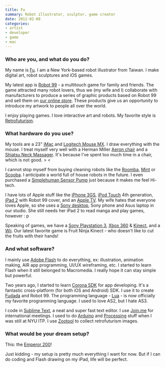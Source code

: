 ```yaml
---
title: Fu
summary: Robot illustrator, sculptor, game creator
date: 2012-02-08
categories:
- artist
- developer
- game
- mac
---
```


### Who are you, and what do you do?

My name is [Fu](http://www.fu-design.com/ "Fu's site."). I am a New York-based robot illustrator from Taiwan. I make digital art, robot sculptures and iOS games.

My latest app is [Robot 99][robot-99-ios] - a multitouch game for family and friends. The game attracted many robot lovers, thus we (my wife and I) collaborate with manufacturers to produce a series of graphic products based on Robot 99 and sell them on [our online store](http://store.fu-design.com/ "Fu's store."). These products give us an opportunity to introduce my artwork to people all over the world.

I enjoy playing games. I love interactive art and robots. My favorite style is [Retrofuturism](http://zootool.com/user/fudesign2002/ "Fu's favourite Retrofuturism artworks.").

### What hardware do you use?

My tools are a 23" [iMac][] and [Logitech Mouse MX][performance-mouse-mx]. I draw everything with the mouse. I treat myself very well with a Herman Miller [Aeron chair][aeron] and a [Shiatsu Neck Massager][nms-350]. It's because I've spent too much time in a chair, which is not good. > <

I cannot stop myself from buying cleaning robots like the [Roomba][roomba-550], [Mint][mint.2] or [Scooba][scooba-230]. I anticipate a world full of house robots in the future. I even purchased a [Simplehuman Sensor Pump][sensor-soap-pump] just because it makes me feel Hi-tech.

I have lots of Apple stuff like the [iPhone 3GS][iphone-3gs], [iPod Touch][ipod-touch] 4th generation, [iPad 2][ipad-2] with Robot 99 cover, and an [Apple TV][apple-tv]. My wife hates that everyone loves Apple, so she uses a [Sony desktop][vaio-j11bfx], Sony phone and Asus laptop in our studio. She still needs her iPad 2 to read manga and play games, however : p

Speaking of games, we have a [Sony Playstation 3][ps3], [Xbox 360][xbox-360] & [Kinect][], and a [Wii][]. Our latest favorite game is Fruit Ninja Kinect - who doesn't like to cut the fruits with their hands!

### And what software?

I mainly use [Adobe Flash][flash] to do everything, ex: illustration, animation making, AIR app programming, UI/UX wireframing, etc. I started to learn Flash when it still belonged to Macromedia. I really hope it can stay simple but powerful.

Two years ago, I started to learn [Corona SDK][corona] for app developing. It's a fantastic cross-platform (for both iOS and Android) SDK. I use it to create [Fudada][fudada-hd-ios] and Robot 99. The programming language - [Lua][] - is now officially my favorite programming language. I used to love AS2, but I hate AS3. 

I code in [Sublime Text][sublime-text], a neat and super fast text editor. I use [Join.me][] for international meetings. I used to do [Arduino][] and [Processing][] stuff when I was still at NYU ITP. I use [Zootool][] to collect retrofuturism images.

### What would be your dream setup?

This: the [Emperor 200][emperor-200]!

Just kidding - my setup is pretty much everything I want for now. But if I can do coding and Flash drawing on my iPad, life will be perfect.

[aeron]: https://www.hermanmiller.com/products/seating/office-chairs/aeron-chairs/ "A work chair."
[apple-tv]: https://en.wikipedia.org/wiki/Apple_TV "A device for viewing media on a TV."
[arduino]: https://www.arduino.cc/ "Open-source prototyping hardware."
[corona]: http://web.archive.org/web/20170608164619/https://coronalabs.com/corona-sdk/ "A cross-platform mobile app SDK."
[emperor-200]: http://www.mwelab.com/index.php/en/products/emperor-200 "A futuristic sci-fi-esque workstation."
[flash]: https://en.wikipedia.org/wiki/Adobe_Flash "A software and animation editor."
[fudada-hd-ios]: https://itunes.apple.com/us/app/fudada-hd/id391054600 "A gallery app."
[imac]: https://www.apple.com/imac/ "An all-in-one computer."
[ipad-2]: https://www.apple.com/ipad/ "A tablet device."
[iphone-3gs]: https://en.wikipedia.org/wiki/IPhone_3GS "A 3 megapixel smartphone."
[ipod-touch]: https://www.apple.com/ipod-touch/ "It's like an iPhone, without the phone bit."
[join.me]: https://www.join.me/ "A screen sharing/collaboration service."
[kinect]: http://web.archive.org/web/20141020163539/http://www.xbox.com:80/en-US/Kinect "An adapter for the Xbox that uses your body as a controller."
[lua]: http://www.lua.org/ "An interpreted scripting language."
[mint.2]: https://www.amazon.com/Mint-Automatic-Floor-Cleaner-4200/dp/B00408PCEW "A robotic floor cleaner."
[nms-350]: https://www.amazon.com/HoMedics-NMS-350-Shiatsu-Massager-Vibration/dp/B002QV01LO "A shiatsu neck massager."
[performance-mouse-mx]: https://www.logitech.com/en-us/product/performance-mouse-mx "A wireless laser mouse."
[processing]: https://processing.org/ "A programming language/environment."
[ps3]: http://us.playstation.com/PS3/ "A shiny gaming console from Sony."
[robot-99-ios]: https://itunes.apple.com/us/app/robot-99/id414517274 "An iOS game where you must help rescue falling robots."
[roomba-550]: https://www.amazon.com/iRobot-550-AeroVac-Technology-Cleaning/dp/B002S5LHA2 "A floor cleaning robot."
[scooba-230]: https://www.amazon.com/iRobot-Scooba-Floor-Washing-Robot/dp/B00778I0Q4 "A floor washing robot."
[sensor-soap-pump]: http://web.archive.org/web/20160301100752/http://www.simplehuman.com:80/compact-sensor-pump-brushed-nickel-7-5-fl-oz "A soap pump."
[sublime-text]: http://www.sublimetext.com/ "A coder's text editor."
[vaio-j11bfx]: https://www.amazon.com/Sony-VPC-J11BFX-21-5-Inch-Desktop-Black/dp/B0047UVEOK "A 21.5 inch all-in-one PC desktop."
[wii]: https://www.nintendo.com/wii "A unique gaming console."
[xbox-360]: http://www.xbox.com:80/en-US/Xbox360 "A gaming console."
[zootool]: http://zootool.com/ "A visual bookmarking service."
